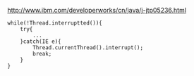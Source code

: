 http://www.ibm.com/developerworks/cn/java/j-jtp05236.html
```
while(!Thread.interruptted()){
	try{
		...	
	}catch(IE e){
		Thread.currentThread().interrupt();
		break;	
	}
}
```
